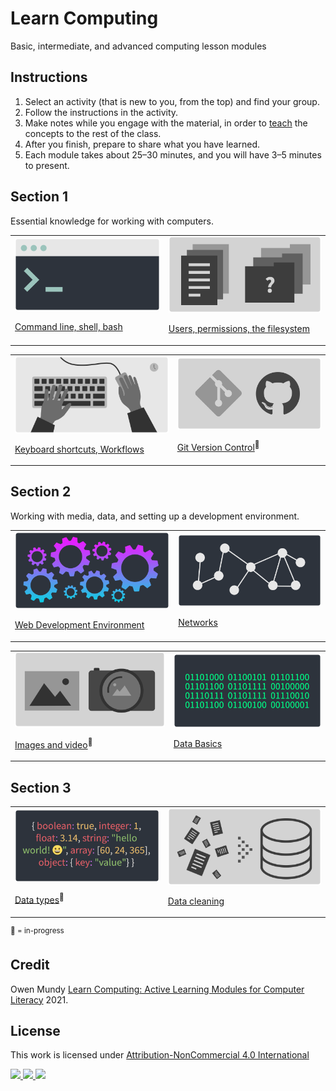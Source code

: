 
# Learn Computing

Basic, intermediate, and advanced computing lesson modules

## Instructions

1. Select an activity (that is new to you, from the top) and find your group.
1. Follow the instructions in the activity.
1. Make notes while you engage with the material, in order to [teach](https://en.wikipedia.org/wiki/Jigsaw_(teaching_technique)) the concepts to the rest of the class.
1. After you finish, prepare to share what you have learned.
1. Each module takes about 25–30 minutes, and you will have 3–5 minutes to present.





## Section 1

Essential knowledge for working with computers.

<table>
<tr>


<td>
<a href="topics-command-line.md">
<img src="assets/img/banner/banner-command-line.png">

Command line, shell, bash</a>
</td>


<td>
<a href="topics-files-folders.md">
<img src="assets/img/banner/banner-files-folders.png">


Users, permissions, the filesystem</a>
</td>


</tr>
</table>
<table>
<tr>


<td>
<a href="topics-keyboard-shortcuts.md">
<img src="assets/img/banner/banner-keyboard-shortcuts.png">

Keyboard shortcuts, Workflows</a>
</td>


<td>
<a href="https://docs.google.com/presentation/d/1vtK6LoqwF4rQQZZy-ovuEgsYUwwMRXsqDVMOjAPSBt0/edit#slide=id.p">
<img src="assets/img/banner/banner-version-control.png">

Git Version Control</a><sup>📌 </sup>
</td>



</tr>
</table>









## Section 2

Working with media, data, and setting up a development environment.

<table>
<tr>


<td>
<a href="topics-web-development.md">
<img src="assets/img/banner/banner-web-development.png">

Web Development Environment</a>
</td>



<td>
<a href="topics-networks.md">
<img src="assets/img/banner/banner-networks.png">

Networks</a>
</td>


</tr>
</table>
<table>
<tr>


<td>
<a href="topics-images-resolutions.md">
<img src="assets/img/banner/banner-images-resolutions.png">

Images and video</a><sup>📌 </sup>
</td>


<td>
<a href="topics-data-basics.md">
<img src="assets/img/banner/banner-data-basics.png">

Data Basics</a>
</td>


</tr>
</table>


















## Section 3



<table>
<tr>



<td>
<a href="topics-data-types.md">
<img src="assets/img/banner/banner-data-types.png">

Data types</a><sup>📌 </sup>
</td>



<td>
<a href="topics-data-cleaning.md">
<img src="assets/img/banner/banner-data-cleaning.png">

Data cleaning</a>
</td>



<!-- <td>
<a href="topics-computational-thinking.md">
<img src="assets/img/banner/banner-computational-thinking.png">

Computational thinking</a><sup>📌 </sup>
</td>
-->


</tr>
</table>



<!--

TO Add

- Design Thinking from 404 and 245
https://www.google.com/search?q=design+thinking&safe=off&rlz=1C5CHFA_enUS903US909&sxsrf=ALeKk00UmuqK1Wv7fRyv0LQz13FoXSjw9g:1600281343883&source=lnms&tbm=isch&sa=X&ved=2ahUKEwjwrqvIqO7rAhWKMd8KHcCsCwMQ_AUoAXoECB0QAw&biw=1440&bih=798

- Design Patterns from 245 - might need to go in 245 repo

-->










<sup>📌 = in-progress</sup>





## Credit

Owen Mundy [Learn Computing: Active Learning Modules for Computer Literacy](https://github.com/omundy/learn-computing) 2021.


## License

<p xmlns:cc="http://creativecommons.org/ns#" >This work is licensed under <a href="http://creativecommons.org/licenses/by-nc/4.0/?ref=chooser-v1" target="_blank" rel="license noopener noreferrer">Attribution-NonCommercial 4.0 International

<img height=28 src="https://mirrors.creativecommons.org/presskit/icons/cc.svg?ref=chooser-v1"> <img height=28 src="https://mirrors.creativecommons.org/presskit/icons/by.svg?ref=chooser-v1"> <img height=28 src="https://mirrors.creativecommons.org/presskit/icons/nc.svg?ref=chooser-v1"></a></p>
